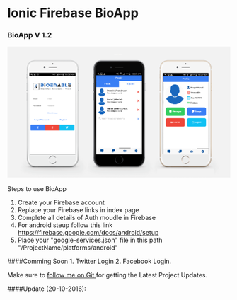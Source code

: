 # Ionic Firebase BioApp

### BioApp V 1.2
![BioApp V 1.2 ](https://github.com/BioEnableTech/bioapp/blob/master/fk-latest.png)

Steps to use BioApp 
1. Create your Firebase account 
2. Replace your Firebase links in index page 
3. Complete all details of Auth moudle in Firebase 
4. For android steup follow this link
   https://firebase.google.com/docs/android/setup
5. Place your "google-services.json" file in this path "/ProjectName/platforms/android"

####Comming Soon
      1. Twitter Login
      2. Facebook Login.

Make sure to [follow me on Git ](https://github.com/BioEnableTech) for getting the Latest Project Updates. 

####Update (20-10-2016):

